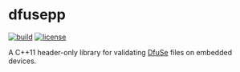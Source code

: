 # dfusepp

[![build](https://github.com/bang-olufsen/dfusepp/actions/workflows/build.yml/badge.svg)](https://github.com/bang-olufsen/dfusepp/actions/workflows/build.yml)
[![license](https://img.shields.io/badge/license-MIT_License-blue.svg?style=flat)](LICENSE)

A C++11 header-only library for validating [DfuSe](http://rc.fdr.hu/UM0391.pdf) files on embedded devices.
